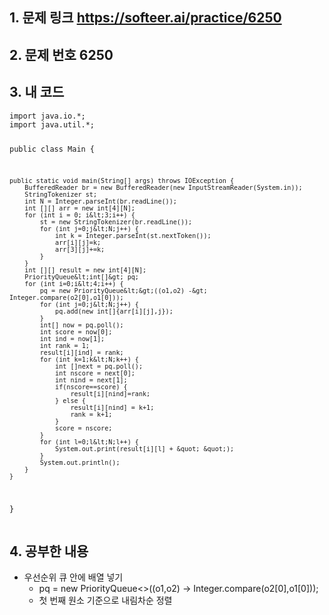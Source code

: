 <h2 id="1-문제-링크-httpssofteeraipractice6250">1. 문제 링크 <a href="https://softeer.ai/practice/6250">https://softeer.ai/practice/6250</a></h2>
<h2 id="2-문제-번호-6250">2. 문제 번호 6250<img alt="" src="https://velog.velcdn.com/images/alsdk9349/post/c383c109-8a3b-4944-830f-138484ae943b/image.png" /></h2>
<h2 id="3-내-코드">3. 내 코드</h2>
<pre><code class="language-java">import java.io.*;
import java.util.*;

public class Main {

    public static void main(String[] args) throws IOException {
        BufferedReader br = new BufferedReader(new InputStreamReader(System.in));
        StringTokenizer st;
        int N = Integer.parseInt(br.readLine());
        int [][] arr = new int[4][N];
        for (int i = 0; i&lt;3;i++) {
            st = new StringTokenizer(br.readLine());
            for (int j=0;j&lt;N;j++) {
                int k = Integer.parseInt(st.nextToken());
                arr[i][j]=k;
                arr[3][j]+=k;
            }
        }
        int [][] result = new int[4][N];
        PriorityQueue&lt;int[]&gt; pq;
        for (int i=0;i&lt;4;i++) {
            pq = new PriorityQueue&lt;&gt;((o1,o2) -&gt; Integer.compare(o2[0],o1[0]));
            for (int j=0;j&lt;N;j++) {
                pq.add(new int[]{arr[i][j],j});
            }
            int[] now = pq.poll();
            int score = now[0];
            int ind = now[1];
            int rank = 1;
            result[i][ind] = rank;
            for (int k=1;k&lt;N;k++) {
                int []next = pq.poll();
                int nscore = next[0];
                int nind = next[1];
                if(nscore==score) {
                    result[i][nind]=rank;
                } else {
                    result[i][nind] = k+1;
                    rank = k+1;
                }
                score = nscore;
            }
            for (int l=0;l&lt;N;l++) {
                System.out.print(result[i][l] + &quot; &quot;);
            }
            System.out.println();
        }
    }
}</code></pre>
<h2 id="4-공부한-내용">4. 공부한 내용</h2>
<ul>
<li>우선순위 큐 안에 배열 넣기<ul>
<li>pq = new PriorityQueue&lt;&gt;((o1,o2) -&gt; Integer.compare(o2[0],o1[0]));</li>
<li>첫 번째 원소 기준으로 내림차순 정렬</li>
</ul>
</li>
</ul>